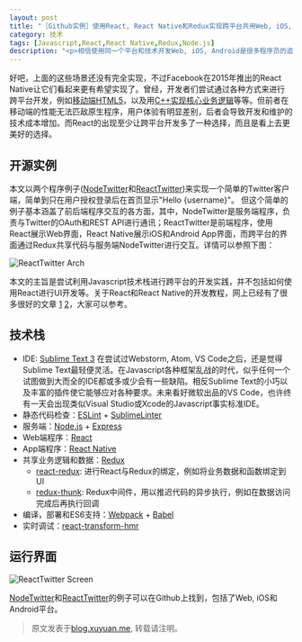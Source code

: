 ```yaml
---
layout: post
title: "［Github实例］使用React, React Native和Redux实现跨平台共用Web, iOS, Android的核心代码"
category: 技术
tags: [Javascript,React,React Native,Redux,Node.js]
description: "<p>相信使用同一个平台和技术开发Web, iOS, Android是很多程序员的追求，也是很多创业公司和产品经理的梦想。而如果核心的业务逻辑代码能够跨平台共用，那更是梦寐以求的事情了。试想，创业公司不用再忍受Android/iOS应聘者的拒绝，只要招几个互为备份的Javascript开发就可以搞定跨平台开发；同一个业务Bug不再担心iOS改好了而Android还没fix，只要改一行JS代码就可以修正各平台；iOS App可以实现即时部署，再也不用在线上bug火烧眉毛的时候还得等待苹果漫长的审核期；如此种种，程序员和产品经理终于可以和谐相处了 :D</p>"
---
```


好吧，上面的这些场景还没有完全实现，不过Facebook在2015年推出的React Native让它们看起来更有希望实现了。曾经，开发者们尝试通过各种方式来进行跨平台开发，例如[移动端HTML5](http://techcrunch.com/2012/09/11/mark-zuckerberg-our-biggest-mistake-with-mobile-was-betting-too-much-on-html5/)，以及用[C++实现核心业务逻辑](http://oleb.net/blog/2014/05/how-dropbox-uses-cplusplus-cross-platform-development/)等等。但前者在移动端的性能无法匹敌原生程序，用户体验有明显差别，后者会导致开发和维护的技术成本增加。而React的出现至少让跨平台开发多了一种选择，而且是看上去更美好的选择。

## 开源实例

本文以两个程序例子([NodeTwitter](https://github.com/xuyuanme/NodeTwitter)和[ReactTwitter](https://github.com/xuyuanme/ReactTwitter))来实现一个简单的Twitter客户端，简单到只在用户授权登录后在首页显示"Hello {username}"。 但这个简单的例子基本涵盖了前后端程序交互的各方面，其中，NodeTwitter是服务端程序，负责与Twitter的OAuth和REST API进行通讯；ReactTwitter是前端程序，使用React展示Web界面，React Native展示iOS和Android App界面，而跨平台的界面通过Redux共享代码与服务端NodeTwitter进行交互。详情可以参照下图：

![ReactTwitter Arch](http://xuyuan.me/img/react-twitter-arch.jpg)

本文的主旨是尝试利用Javascript技术栈进行跨平台的开发实践，并不包括如何使用React进行UI开发等。关于React和React Native的开发教程，网上已经有了很多很好的文章 [1](https://github.com/enaqx/awesome-react) [2](https://github.com/jondot/awesome-react-native)，大家可以参考。

## 技术栈

- IDE: [Sublime Text 3](http://www.sublimetext.com/3)
  在尝试过Webstorm, Atom, VS Code之后，还是觉得Sublime Text最轻便灵活。在Javascript各种框架乱战的时代，似乎任何一个试图做到大而全的IDE都或多或少会有一些缺陷。相反Sublime Text的小巧以及丰富的插件使它能够应对各种要求。未来看好微软出品的VS Code，也许终有一天会出现类似Visual Studio或Xcode的Javascript事实标准IDE。
- 静态代码检查：[ESLint](http://eslint.org/) + [SublimeLinter](http://sublimelinter.com)
- 服务端：[Node.js](https://nodejs.org/) + [Express](http://expressjs.com/)
- Web端程序：[React](https://facebook.github.io/react/)
- App端程序：[React Native](https://facebook.github.io/react-native/)
- 共享业务逻辑和数据：[Redux](https://reduxframework.com/)
  - [react-redux](https://github.com/rackt/react-redux): 进行React与Redux的绑定，例如将业务数据和函数绑定到UI
  - [redux-thunk](https://github.com/gaearon/redux-thunk): Redux中间件，用以推迟代码的异步执行，例如在数据访问完成后再执行回调
- 编译，部署和ES6支持：[Webpack](https://webpack.github.io/) + [Babel](https://babeljs.io/)
- 实时调试：[react-transform-hmr](https://github.com/gaearon/react-transform-hmr)

## 运行界面

![ReactTwitter Screen](http://xuyuan.me/img/react-twitter-screen.jpg)

[NodeTwitter](https://github.com/xuyuanme/NodeTwitter)和[ReactTwitter](https://github.com/xuyuanme/ReactTwitter)的例子可以在Github上找到，包括了Web, iOS和Android平台。

>原文发表于[blog.xuyuan.me](http://blog.xuyuan.me/2015/11/24/react-multi-platform.html), 转载请注明。
